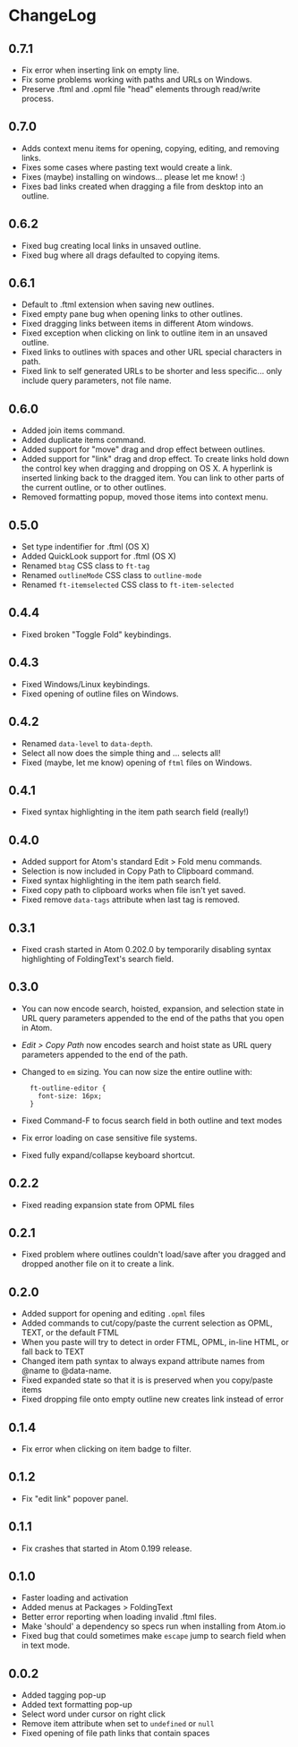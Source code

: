 # ChangeLog

## 0.7.1

- Fix error when inserting link on empty line.
- Fix some problems working with paths and URLs on Windows.
- Preserve .ftml and .opml file "head" elements through read/write process.

## 0.7.0

- Adds context menu items for opening, copying, editing, and removing links.
- Fixes some cases where pasting text would create a link.
- Fixes (maybe) installing on windows... please let me know! :)
- Fixes bad links created when dragging a file from desktop into an outline.

## 0.6.2

- Fixed bug creating local links in unsaved outline.
- Fixed bug where all drags defaulted to copying items.

## 0.6.1

- Default to .ftml extension when saving new outlines.
- Fixed empty pane bug when opening links to other outlines.
- Fixed dragging links between items in different Atom windows.
- Fixed exception when clicking on link to outline item in an unsaved outline.
- Fixed links to outlines with spaces and other URL special characters in path.
- Fixed link to self generated URLs to be shorter and less specific... only include query parameters, not file name.

## 0.6.0

- Added join items command.
- Added duplicate items command.
- Added support for "move" drag and drop effect between outlines.
- Added support for "link" drag and drop effect. To create links hold down the control key when dragging and dropping on OS X. A hyperlink is inserted linking back to the dragged item. You can link to other parts of the current outline, or to other outlines.
- Removed formatting popup, moved those items into context menu.

## 0.5.0

- Set type indentifier for .ftml (OS X)
- Added QuickLook support for .ftml (OS X)
- Renamed `btag` CSS class to `ft-tag`
- Renamed `outlineMode` CSS class to `outline-mode`
- Renamed `ft-itemselected` CSS class to `ft-item-selected`

## 0.4.4

- Fixed broken "Toggle Fold" keybindings.

## 0.4.3

- Fixed Windows/Linux keybindings.
- Fixed opening of outline files on Windows.

## 0.4.2

- Renamed `data-level` to `data-depth`.
- Select all now does the simple thing and ... selects all!
- Fixed (maybe, let me know) opening of `ftml` files on Windows.

## 0.4.1

- Fixed syntax highlighting in the item path search field (really!)

## 0.4.0

- Added support for Atom's standard Edit > Fold menu commands.
- Selection is now included in Copy Path to Clipboard command.
- Fixed syntax highlighting in the item path search field.
- Fixed copy path to clipboard works when file isn't yet saved.
- Fixed remove `data-tags` attribute when last tag is removed.

## 0.3.1

- Fixed crash started in Atom 0.202.0 by temporarily disabling syntax highlighting of FoldingText's search field.

## 0.3.0

- You can now encode search, hoisted, expansion, and selection state in URL query parameters appended to the end of the paths that you open in Atom.

- *Edit > Copy Path* now encodes search and hoist state as URL query parameters appended to the end of the path.

- Changed to `em` sizing. You can now size the entire outline with:

        ft-outline-editor {
          font-size: 16px;
        }

- Fixed Command-F to focus search field in both outline and text modes

- Fix error loading on case sensitive file systems.

- Fixed fully expand/collapse keyboard shortcut.

## 0.2.2

- Fixed reading expansion state from OPML files

## 0.2.1

- Fixed problem where outlines couldn't load/save after you dragged and dropped another file on it to create a link.

## 0.2.0

- Added support for opening and editing `.opml` files
- Added commands to cut/copy/paste the current selection as OPML, TEXT, or the default FTML
- When you paste will try to detect in order FTML, OPML, in-line HTML, or fall back to TEXT
- Changed item path syntax to always expand attribute names from @name to @data-name.
- Fixed expanded state so that it is is preserved when you copy/paste items
- Fixed dropping file onto empty outline new creates link instead of error

## 0.1.4

- Fix error when clicking on item badge to filter.

## 0.1.2

- Fix "edit link" popover panel.

## 0.1.1

- Fix crashes that started in Atom 0.199 release.

## 0.1.0

- Faster loading and activation
- Added menus at Packages > FoldingText
- Better error reporting when loading invalid .ftml files.
- Make 'should' a dependency so specs run when installing from Atom.io
- Fixed bug that could sometimes make `escape` jump to search field when in text mode.

## 0.0.2

- Added tagging pop-up
- Added text formatting pop-up
- Select word under cursor on right click
- Remove item attribute when set to `undefined` or `null`
- Fixed opening of file path links that contain spaces
